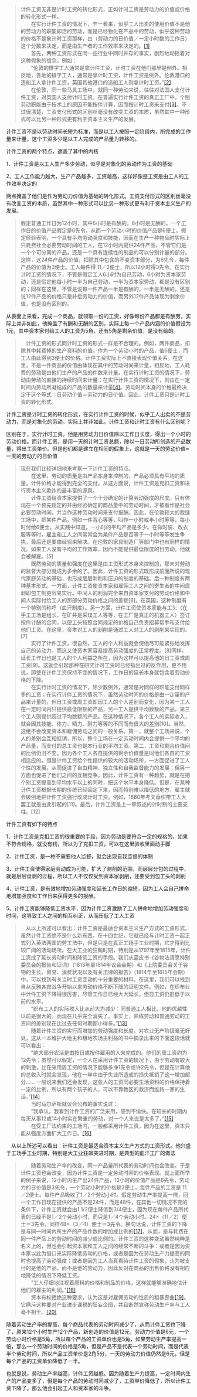 <blockquote data-pid="XirMQUYh">计件工资无非是计时工资的转化形式，正如计时工资是劳动力的价值或价格的转化形式一样。<br>　　在实行计件工资的情况下，乍一看来，似乎工人出卖的使用价值不是他的劳动力的职能即活的劳动，而是已经物化在产品中的劳动，似乎这种劳动的价格不是象计时工资那样，由（劳动力的日价值／一定小时数的工作日）这个分数来决定，而是由生产者的工作效率来决定的。<a href="http://link.zhihu.com/?target=https%3A//www.marxists.org/chinese/marx/capital/19.htm%23_ftn1" class=" wrap external" target="_blank" rel="nofollow noreferrer">[1]</a><br>　　首先，两种工资形式在同一些行业中同时并存的事实，剧烈地动摇着对这种假象的信念。例如：<br>　　“伦敦的排字工人通常是拿计件工资，计时工资在他们那里是例外。相反地，各地的排字工人，通常是拿计时工资，计件工资是例外。伦敦港口的造船工人拿计件工资，英国其他港口的造船工人则拿计时工资。”<a href="http://link.zhihu.com/?target=https%3A//www.marxists.org/chinese/marx/capital/19.htm%23_ftn2" class=" wrap external" target="_blank" rel="nofollow noreferrer">[2]</a><br>　　在伦敦，同一些马具工场中，就同一种劳动来说，往往对法国人支付计件工资，对英国人支付计时工资。在普遍实行计件工资的真正工厂中，个别劳动职能由于技术上的原因不能按件计算，因而按计时工资来支付<a href="http://link.zhihu.com/?target=https%3A//www.marxists.org/chinese/marx/capital/19.htm%23_ftn3" class=" wrap external" target="_blank" rel="nofollow noreferrer">[3]</a>。不过很清楚，工资支付形式的区别丝毫没有改变工资的本质，虽然其中一种形式可以比另一种形式更有利于资本主义生产的发展。</blockquote><p data-pid="Ui0ao5z_">计件工资不是以劳动时间长短为标准，而是以工人按照一定阶段内，所完成的工作量来计量，这个工资多少是以工人完成的产品量为转移的。</p><p data-pid="6gfLCuvY">计件工资的两个特点，遮盖了其中的内核</p><p data-pid="PCmvqaMd">1、计件工资是以工人生产多少劳动，似乎是对象化的劳动作为工资的基础</p><p data-pid="2FeEsV4y">2、工人工作能力越大，生产产品越多，工资越高，这样好像是工资是由工人的工作效率决定的</p><p data-pid="PNV-huy9">两点掩盖了他们是作为劳动力价值为基础的转化形式。工资支付形式的区别丝毫没有改变工资的本质，虽然其中一种形式可以比另一种形式更有利于资本主义生产的发展。</p><blockquote data-pid="B8kqvX55">假定普通工作日为12小时，其中6小时是有酬的，6小时是无酬的。一个工作日的价值产品假定是6先令，从而一个劳动小时的价值产品是6便士。假定经验表明，一个具有平均劳动强度和技能，因而在生产一种物品时实际上只耗费社会必要劳动时间的工人，在12小时内提供24件产品，不管它们是一个个可分离的产品，还是一个具有连续性的制品的可以分别计量的部分。这样，这24件产品的价值，扣除其中包含的不变资本部分，为6先令，每件产品的价值为3便士。工人每件得 11／2便士，所以12小时得3先令。在实行计时工资的情况下，不管是假定工人6小时为自己劳动，6小时为资本家劳动，还是假定他每小时一半为自己劳动，一半为资本家劳动，都是没有区别的；同样在这里，不管是说每一件产品一半是有酬的，一半是无酬的，还是说12件产品的价格只是补偿劳动力的价值，而另外12件产品体现为剩余价值，也是没有区别的。</blockquote><p data-pid="mNKmaUiZ">从表面上来看，完成一个商品，就领取一份的工资，好像每份产品都是有酬劳，实际上并非如此，他掩盖了有酬和无酬的区别，实际上每一个产品内涵的价值假设为1元，其中资本家付给工人的工资为5角，还有5角是剩余价值，是没有给的。</p><blockquote data-pid="QGEULHJ8">　计件工资的形式同计时工资的形式一样是不合理的。例如，两件商品，扣除其中耗费掉的生产资料的价值，作为一个劳动小时的产品，值6便士，而工人由此得到3便士的价格。计件工资实际上不直接表现价值关系。在这里，不是一件商品的价值由体现在其中的劳动时间来计量，相反地，工人耗费的劳动是由他们生产的产品的件数来计量。在实行计时工资的情况下，劳动由劳动的直接的持续时间来计量；在实行计件工资的情况下，则由在一定时间内劳动所凝结成的产品的数量来计量<a href="http://link.zhihu.com/?target=https%3A//www.marxists.org/chinese/marx/capital/19.htm%23_ftn4" class=" wrap external" target="_blank" rel="nofollow noreferrer">[4]</a>。劳动时间本身的价格最终决定于这个等式：日劳动价值＝劳动力的日价值。因此，计件工资只是计时工资的转化形式。</blockquote><p data-pid="NAkJDtmJ">计件工资是计时工资的转化形式，在实行计件工资的时候，似乎工人出卖的不是劳动力，而是对象化的劳动。实际上并非如此，计件工资和计时工资有什么区别呢？</p><p data-pid="Mi7gRJ1G">区别在于，实行计时工资，他是用劳动力日价值除以工作日长度，得出一个小时的劳动价格。而计件工资，是用一天的计时工资总额，除以一日劳动所创造的产品数量，得出工资单价。但是他们都是建立在相同的假象上，这就是一天的劳动价值=一天的劳动力的日价值</p><blockquote data-pid="wsD0ha7g">现在我们比较详细地来考察一下计件工资的特点。<br>　　在这里，劳动的质量是由产品本身来控制的，产品必须具有平均的质量，计件价格才能得到完全的支付。从这方面说，计件工资是克扣工资和进行资本主义欺诈的最丰富的源泉。<br>　　计件工资给资本家提供了一个十分确定的计算劳动强度的尺度。只有体现在一个预先规定的并由经验确定的商品量中的劳动时间，才被看作是社会必要劳动时间，并当作这种劳动时间来支付报酬。因此，在伦敦较大的裁缝工场中，把某件产品，例如一件背心等等，叫作一小时或半小时等等，每小时付给6便士。从实践中知道，一小时的平均产品是多少。在做时装、改衣服等等时，雇主和工人之间常常会为某件产品是否等于一小时等等发生争执，最后还是要由经验来解决。在伦敦的家具制造厂等部门中也有同样的情况。如果工人没有平均的工作效率，因而不能提供最低限度的日劳动，他就会被解雇。[5]<br>　　既然劳动的质量和强度在这里是由工资形式本身来控制的，那末对劳动的监督大部分就成为多余的了。因此，计件工资的形式既形成前面所说的现代家庭劳动的基础，也形成层层剥削和压迫的制度的基础。后一种制度有两种基本形式。一方面，计件工资使资本家和雇佣工人之间的寄生者的中间盘剥即包工制更容易实行。中间人的利润完全来自资本家支付的劳动价格和中间人实际付给工人的那部分劳动价格之间的差额[6]。在英国，这种制度有一个特别的称呼（血汗制度）。另一方面，计件工资使资本家能与工头（在手工工场是组长，在矿井是采煤工人等等，在工厂是真正的机器工人）签订按件计酬的合同，以便工头按照合同规定的价格自己负责招募帮手和支付给他们工资。在这里，资本对工人的剥削是通过工人对工人的剥削来实现的。[7]<br>　　实行了计件工资，很自然，工人的个人利益就会使他尽可能紧张地发挥自己的劳动力，而这又使资本家容易提高劳动强度的正常程度。[8]同样，延长工作日也是工人的个人利益之所在，因为这样可以提高他的日工资或周工资[9]。这就会引起那种在研究计时工资时已经指出过的反作用，更不用说，即使在计件工资保持不变的情况下，工作日的延长本身就包含着劳动价格的下降。<br>　　在实行计时工资的情况下，除少数例外，通常是对同样的职能支付同样多的工资；在实行计件工资的情况下，虽然劳动时间的价格是由一定量的产品来计量的，但日工资或周工资却因工人的个人差别而变化，因为某一工人在一定时间内只提供最低限额的产品，另一工人提供平均数额的产品，第三个工人则提供超过平均数额的产品。在这种情况下，各个工人的实际收入，就会因其技能、体力、精力、耐力等等的不同而有很大的差别[10]。当然，这绝不会改变资本和雇佣劳动之间的一般关系。第一，就整个工场来说，个人的差别会互相抵销，所以，整个工场在一定劳动时间内会提供一个平均的产品量，而支付的总工资也是本行业的平均工资。第二，工资和剩余价值间的比例仍旧不变，因为各个工人各自提供的剩余价值量是同他们各自的工资相适应的。但是计件工资给个性提供的较大的活动场所，一方面促进了工人个性的发展，从而促进了自由精神、独立性和自我监督能力的发展；但另一方面也促进了他们之间的互相竞争。因此，计件工资有一种趋势，就是在把个别工资提高到平均水平以上的同时，把这个水平本身降低。但是，在某种计件工资根据长期的传统已经固定下来，因而特别难以降低的地方，雇主就会破例地把计件工资强行改成计时工资。例如，1860年考文垂织带工人大罢工就是由此引起的[11]。最后，计件工资是上一章叙述的计时制的主要支柱。[12]</blockquote><p data-pid="rpd2HiCJ">计件工资有如下的特点</p><p data-pid="F8byogTM">1、计件工资是克扣工资的很重要的手段，因为劳动是要符合一定的规格的，如果不符合规格，就没有钱，所以为了克扣工资，可以在这里验收里面动手脚</p><p data-pid="kTSw7CwS">2、计件工资，是一种不需要他人监督，就会出现自我监督的体制</p><p data-pid="5aPEhdQa">3、计件工资使得家庭劳动成为可能，扩大了剥削的范围，而层层分包的过程中，就是层层盘剥的过程，所以工人不仅仅受到资本家剥削，还要受到包工头的剥削</p><p data-pid="BEQP2bOQ">4、计件工资，是有效地增加劳动强度和延长工作日的缩短，因为工人会自己拼命地增加强度和工作日来获得更多的报酬。</p><p data-pid="m0CDXrmP">5、计件工资能够降低工资水平，因为计件工资激励了工人拼命地增加劳动强度和时间，这导致工人之间的相互纠正，从而压低了工人工资</p><blockquote data-pid="zyNOrHMF">　从以上所述可以看出：计件工资是最适合资本主义生产方式的工资形式。虽然计件工资绝不是什么新东西，在十四世纪，它就已经与计时工资一起正式列入英法两国的劳工法中，但是只是在真正工场手工业时期，它才得到比较广阔的活动场所。在大工业的狂飈时期，特别是从1797年至1815年，计件工资成了延长劳动时间和降低工资的手段。我们从蓝皮书《谷物法请愿特别委员会的报告和证词》（1813年至1814年议会会期）和《上院委员会关于谷物的生长、贸易、消费状况以及有关法律的报告》（1814年至1815年会期）中，可以找到有关当时工资变动的十分重要的材料。在这里，我们可以找到自从反雅各宾战争开始以来劳动价格不断下降的证明文件。例如，在织布业中计件工资下降得很厉害，尽管工作日已经大大延长，但日工资仍旧低于以前的水平。<br>　　“织布工人的实际收入比从前大为减少：同普通工人相比，他的优越性以前是很大的，而现在几乎完全消失了。事实上，熟练劳动和普通劳动的工资间的差别现在比过去任何时期都小得多。”<a href="http://link.zhihu.com/?target=https%3A//www.marxists.org/chinese/marx/capital/19.htm%23_ftn13" class=" wrap external" target="_blank" rel="nofollow noreferrer">[13]</a><br>　　随着计件工资的实行而增加的劳动强度和长度，对农业无产阶级毫无好处，这从一本维护大地主和租地农场主利益的书中摘录出来的下面这段话就可以看出：<br>　　“绝大部分农活是由按日或按件雇用的人来完成的。他们的周工资约为12先令；虽然可以假定，一个人在采用计件工资的情况下，由于劳动有较大的刺激，比在采用周工资的情况下能够多挣1先令或许2先令，但是在计算他的总收入时就会发现，他在一年中由于失业所造成的损失抵销了这一增加部分…… 一般说来我们还会发现，这些人的工资同必要生活资料的价格保持着一定的比例，所以有两个孩子的人，可以不靠教区的救济而维持一家的生活。”<a href="http://link.zhihu.com/?target=https%3A//www.marxists.org/chinese/marx/capital/19.htm%23_ftn14" class=" wrap external" target="_blank" rel="nofollow noreferrer">[14]</a><br>　　当时马尔萨斯就议会公布的事实说过：<br>　　“我承认，我看到计件工资的广泛采用，感到不愉快。在较长的时期内每天从事12或14小时实在繁重的劳动，对一个人来说是太多了。”<a href="http://link.zhihu.com/?target=https%3A//www.marxists.org/chinese/marx/capital/19.htm%23_ftn15" class=" wrap external" target="_blank" rel="nofollow noreferrer">[15]</a><br>　　在受工厂法约束的工场内，一般都采用计件工资，因为在这里，资本只能从强度方面扩大工作日。<a href="http://link.zhihu.com/?target=https%3A//www.marxists.org/chinese/marx/capital/19.htm%23_ftn16" class=" wrap external" target="_blank" rel="nofollow noreferrer">[16]</a></blockquote><p data-pid="ZG-H5clh">　从以上所述可以看出：计件工资是最适合资本主义生产方式的工资形式。他兴盛于工场手工业时期，特别是大工业狂飙突进时期，是典型的血汗工厂的做法</p><blockquote data-pid="pKdTPCBF">　　随着劳动生产率的改变，同一产品量所代表的劳动时间也会改变。于是计件工资也会改变，因为计件工资是一定劳动时间的价格表现。就上面所举的例子来说，12小时内生产出24件产品，12小时的价值产品是6先令，劳动力的日价值是3先令，一个劳动小时的价格是3便士，每件产品的工资是 11／2便士。每件产品吸收了1／2个劳动小时。假定劳动生产率提高一倍，同一个工作日现在提供的产品不是24件，而是48件，在其他一切情况不变的条件下，计件工资就会由1 1/2便士降低到3/4便士，因为现在每件产品所代表的已经不是1／2个劳动小时，而只是1／4个劳动小时。24×（11／2）便士＝3先令，同样48×（3／4）便士＝3先令。换句话说，计件工资的下降是与同一时间内所生产的产品件数的增加成比例的<a href="http://link.zhihu.com/?target=https%3A//www.marxists.org/chinese/marx/capital/19.htm%23_ftn17" class=" wrap external" target="_blank" rel="nofollow noreferrer">[17]</a>，从而，是与耗费在同一件产品上的劳动时间的减少成比例的。计件工资的这种变动虽然纯粹是名义上的，但也会引起资本家和工人之间的经常不断的斗争：或者是因为资本家以此为借口来实际降低劳动的价格，或者是因为在劳动生产力提高的同时也提高了劳动强度；或者是因为工人当真看待计件工资的假象，认为被支付的是他的产品，而不是他的劳动力，因此反对在商品的出售价格没有相应地降低的情况下降低工资。<br>　　“工人仔细地注视着原料的价格和制品的价格，这样就能够准确地估计他们的雇主的利润。”<a href="http://link.zhihu.com/?target=https%3A//www.marxists.org/chinese/marx/capital/19.htm%23_ftn18" class=" wrap external" target="_blank" rel="nofollow noreferrer">[18]</a><br>　　资本有权拒绝这种要求，认为这是对雇佣劳动的性质的粗暴歪曲<a href="http://link.zhihu.com/?target=https%3A//www.marxists.org/chinese/marx/capital/19.htm%23_ftn19" class=" wrap external" target="_blank" rel="nofollow noreferrer">[19]</a>。它痛斥这种要对产业进步课税的狂妄企图，并且断然宣称劳动生产率与工人毫不相干。<a href="http://link.zhihu.com/?target=https%3A//www.marxists.org/chinese/marx/capital/19.htm%23_ftn20" class=" wrap external" target="_blank" rel="nofollow noreferrer">[20]</a></blockquote><p data-pid="13uu9_Aa">随着劳动生产率的提高，每个商品代表的劳动时间减少了，从而计件工资也下降了，原来12个小时生产12个产品，新创造的价值是12元，劳动力价值是6元，一个劳动小时价格是5角，所以每个产品的工资单价也是5角，如果劳动生产率提高一倍，那么一个劳动时间的价格是5角，但是产品不是代表一个劳动时间，而是代表半个劳动时间，所以产品工资单价是2角5分，一天的劳动力价值仍然是6元，但是每个产品的工资单价降低了一半。</p><p data-pid="n6xqKnlp">也就是说，劳动生产率越高，计件工资越低。因为随着生产力提高，一定时间内生产的产品变多了，但是每个产品的劳动时间减少了，工资单价降低了，所以计件工资下降了。那么他会引起工人和资本家的斗争。</p><p></p>
